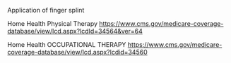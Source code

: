 Application of finger splint

Home Health Physical Therapy
https://www.cms.gov/medicare-coverage-database/view/lcd.aspx?lcdId=34564&ver=64

Home Health OCCUPATIONAL THERAPY
https://www.cms.gov/medicare-coverage-database/view/lcd.aspx?lcdid=34560